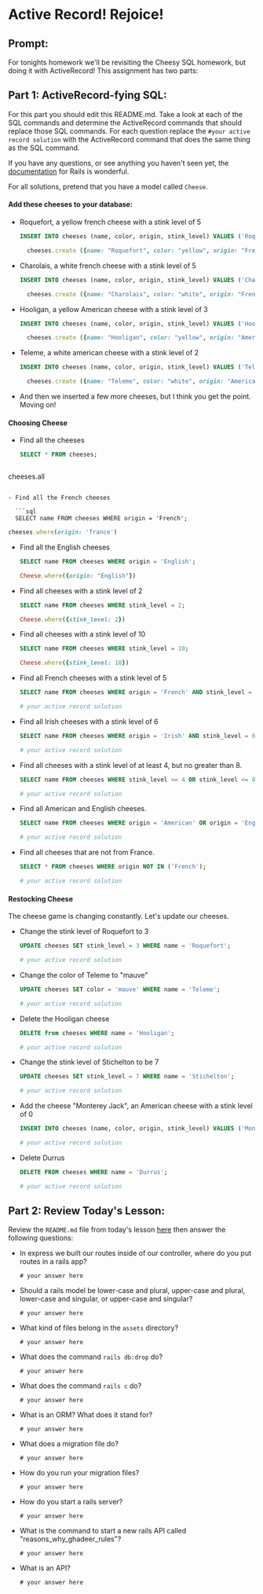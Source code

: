 # Active Record!  Rejoice!

## Prompt:
For tonights homework we'll be revisiting the Cheesy SQL homework, but doing it with ActiveRecord!  This assignment has two parts:

## Part 1: ActiveRecord-fying SQL:

For this part you should edit this README.md. Take a look at each of the SQL commands and determine the ActiveRecord commands that should replace those SQL commands.  For each question replace the `#your active record solution` with the ActiveRecord command that does the same thing as the SQL command.

If you have any questions, or see anything you haven't seen yet, the [documentation](https://guides.rubyonrails.org/active_record_basics.html) for Rails is wonderful.

For all solutions, pretend that you have a model called `Cheese`.

#### Add these cheeses to your database:

- Roquefort, a yellow french cheese with a stink level of 5
  ```sql
  INSERT INTO cheeses (name, color, origin, stink_level) VALUES ('Roquefort', 'yellow', 'French', 5);
  ```

  ```ruby
    cheeses.create ({name: "Roquefort", color: "yellow", origin: "French", stink_level: "5"})
  ```

- Charolais, a white french cheese with a stink level of 5
  ```sql
  INSERT INTO cheeses (name, color, origin, stink_level) VALUES ('Charolais', 'white', 'French', 5);
  ```

  ```ruby
    cheeses.create ({name: "Charolais", color: "white", origin: "French", stink_level: "5"})
  ```

- Hooligan, a yellow American cheese with a stink level of 3
  ```sql
  INSERT INTO cheeses (name, color, origin, stink_level) VALUES ('Hooligan', 'yellow', 'American', 3);
  ```

  ```ruby
    cheeses.create ({name: "Hooligan", color: "yellow", origin: "American", stink_level: "3"})
  ```
- Teleme, a white american cheese with a stink level of 2
  ```sql
  INSERT INTO cheeses (name, color, origin, stink_level) VALUES ('Teleme', 'white', 'American', 2);
  ```

  ```ruby
    cheeses.create ({name: "Teleme", color: "white", origin: "American", stink_level: "2"})
  ```
- And then we inserted a few more cheeses, but I think you get the point.  Moving on!

#### Choosing Cheese


- Find all the cheeses
  
  ```sql
  SELECT * FROM cheeses;
  ```

  ```ruby
cheeses.all
```

- Find all the French cheeses
    
  ```sql
  SELECT name FROM cheeses WHERE origin = 'French';
  ```

  ```ruby
cheeses.where(origin: 'france')
```
- Find all the English cheeses
    
  ```sql
  SELECT name FROM cheeses WHERE origin = 'English';
  ```

  ```ruby
  Cheese.where({origin: "English"})
  ```
- Find all cheeses with a stink level of 2
    
  ```sql
  SELECT name FROM cheeses WHERE stink_level = 2;
  ```

  ```ruby
  Cheese.where({stink_level: 2})
  ```
- Find all cheeses with a stink level of 10
    
  ```sql
  SELECT name FROM cheeses WHERE stink_level = 10;
  ```

  ```ruby
  Cheese.where({stink_level: 10})
  ```
- Find all French cheeses with a stink level of 5
    
  ```sql
  SELECT name FROM cheeses WHERE origin = 'French' AND stink_level = 5;
  ```

  ```ruby
  # your active record solution
  ```
- Find all Irish cheeses with a stink level of 6
    
  ```sql
  SELECT name FROM cheeses WHERE origin = 'Irish' AND stink_level = 6;
  ```

  ```ruby
  # your active record solution
  ```
- Find all cheeses with a stink level of at least 4, but no greater than 8.
    
  ```sql
  SELECT name FROM cheeses WHERE stink_level >= 4 OR stink_level <= 8;
  ```

  ```ruby
  # your active record solution
  ```
- Find all American and English cheeses.
    
  ```sql
  SELECT name FROM cheeses WHERE origin = 'American' OR origin = 'English';
  ```

  ```ruby
  # your active record solution
  ```
- Find all cheeses that are not from France.
    
  ```sql
  SELECT * FROM cheeses WHERE origin NOT IN ('French');
  ```

  ```ruby
  # your active record solution
  ```


#### Restocking Cheese

The cheese game is changing constantly. Let's update our cheeses.

- Change the stink level of Roquefort to 3
    
  ```sql
  UPDATE cheeses SET stink_level = 3 WHERE name = 'Roquefort';
  ```

  ```ruby
  # your active record solution
  ```
- Change the color of Teleme to "mauve"
    
  ```sql
  UPDATE cheeses SET color = 'mauve' WHERE name = 'Teleme';
  ```

  ```ruby
  # your active record solution
  ```
- Delete the Hooligan cheese
    
  ```sql
  DELETE from cheeses WHERE name = 'Hooligan';
  ```

  ```ruby
  # your active record solution
  ```
- Change the stink level of Stichelton to be 7
    
  ```sql
  UPDATE cheeses SET stink_level = 7 WHERE name = 'Stichelton';
  ```

  ```ruby
  # your active record solution
  ```
- Add the cheese "Monterey Jack", an American cheese with a stink level of 0
    
  ```sql
  INSERT INTO cheeses (name, color, origin, stink_level) VALUES ('Monterey Jack', 'white', 'American', 0);
  ```

  ```ruby
  # your active record solution
  ```
- Delete Durrus
    
  ```sql
  DELETE FROM cheeses WHERE name = 'Durrus';
  ```

  ```ruby
  # your active record solution
  ```

## Part 2: Review Today's Lesson:
Review the `README.md` file from today's lesson [here](https://github.com/WDI-HoneyBadger/w10d03-intro-to-rails) then answer the following questions:

- In express we built our routes inside of our controller, where do you put routes in a rails app?
  ```
  # your answer here
  ```
- Should a rails model be lower-case and plural, upper-case and plural, lower-case and singular, or upper-case and singular?
  ```
  # your answer here
  ```
- What kind of files belong in the `assets` directory?
  ```
  # your answer here
  ```
- What does the command `rails db:drop` do?
  ```
  # your answer here
  ```
- What does the command `rails c` do?
  ```
  # your answer here
  ```
- What is an ORM?  What does it stand for?
  ```
  # your answer here
  ```
- What does a migration file do?
  ```
  # your answer here
  ```
- How do you run your migration files?
  ```
  # your answer here
  ```
- How do you start a rails server?
  ```
  # your answer here
  ```
- What is the command to start a new rails API called "reasons_why_ghadeer_rules"?
  ```
  # your answer here
  ```
- What is an API?
  ```
  # your answer here
  ```
